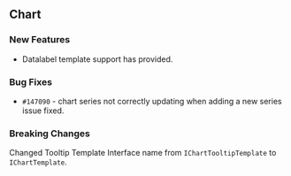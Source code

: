 ## Chart

### New Features

- Datalabel template support has provided.

### Bug Fixes

- `#147090` - chart series not correctly updating when adding a new series issue fixed.

### Breaking Changes

Changed Tooltip Template Interface name from `IChartTooltipTemplate` to `IChartTemplate`.
